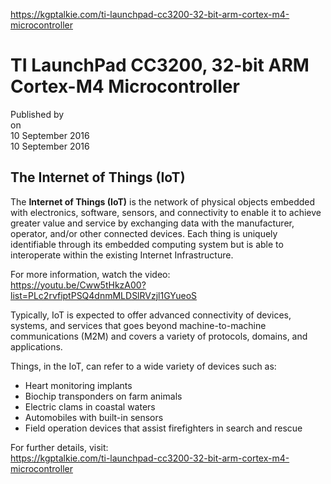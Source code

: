https://kgptalkie.com/ti-launchpad-cc3200-32-bit-arm-cortex-m4-microcontroller

# TI LaunchPad CC3200, 32-bit ARM Cortex-M4 Microcontroller

Published by  
on  
10 September 2016  
10 September 2016  

## The Internet of Things (IoT)

The **Internet of Things (IoT)** is the network of physical objects embedded with electronics, software, sensors, and connectivity to enable it to achieve greater value and service by exchanging data with the manufacturer, operator, and/or other connected devices. Each thing is uniquely identifiable through its embedded computing system but is able to interoperate within the existing Internet Infrastructure.

For more information, watch the video:  
https://youtu.be/Cww5tHkzA00?list=PLc2rvfiptPSQ4dnmMLDSlRVzjl1GYueoS

Typically, IoT is expected to offer advanced connectivity of devices, systems, and services that goes beyond machine-to-machine communications (M2M) and covers a variety of protocols, domains, and applications.

Things, in the IoT, can refer to a wide variety of devices such as:

- Heart monitoring implants  
- Biochip transponders on farm animals  
- Electric clams in coastal waters  
- Automobiles with built-in sensors  
- Field operation devices that assist firefighters in search and rescue  

For further details, visit:  
https://kgptalkie.com/ti-launchpad-cc3200-32-bit-arm-cortex-m4-microcontroller